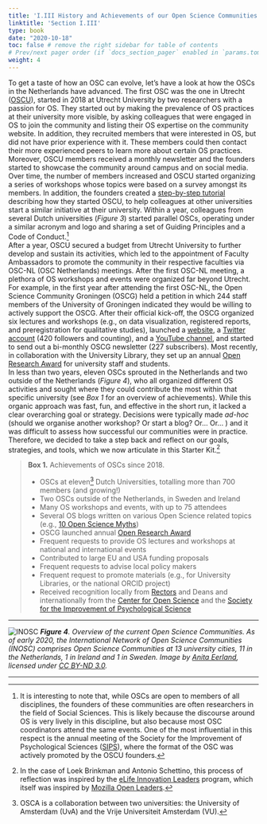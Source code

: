 ```yaml
---
title: 'I.III History and Achievements of our Open Science Communities'
linktitle: 'Section I.III'
type: book
date: "2020-10-18"
toc: false # remove the right sidebar for table of contents
# Prev/next pager order (if `docs_section_pager` enabled in `params.toml`)
weight: 4
---
```


To get a taste of how an OSC can evolve, let’s have a look at how the OSCs in the Netherlands have advanced. The first OSC was the one in Utrecht ([OSCU](https://openscience-utrecht.com/)), started in 2018 at Utrecht University by two researchers with a passion for OS. They started out by making the prevalence of OS practices at their university more visible, by asking colleagues that were engaged in OS to join the community and listing their OS expertise on the community website. In addition, they recruited members that were interested in OS, but did not have prior experience with it. These members could then contact their more experienced peers to learn more about certain OS practices. Moreover, OSCU members received a monthly newsletter and the founders started to showcase the community around campus and on social media. Over time, the number of members increased and OSCU started organizing a series of workshops whose topics were based on a survey amongst its members. In addition, the founders created a [step-by-step tutorial](https://openscience-utrecht.com/community-blueprint/) describing how they started OSCU, to help colleagues at other universities start a similar initiative at their university. Within a year, colleagues from several Dutch universities (*Figure 3*) started parallel OSCs, operating under a similar acronym and logo and sharing a set of Guiding Principles and a Code of Conduct.[^1]   
After a year, OSCU secured a budget from Utrecht University to further develop and sustain its activities, which led to the appointment of Faculty Ambassadors to promote the community in their respective faculties via OSC-NL (OSC Netherlands) meetings. After the first OSC-NL meeting, a plethora of OS workshops and events were organized far beyond Utrecht. For example, in the first year after attending the first OSC-NL, the Open Science Community Groningen (OSCG) held a petition in which 244 staff members of the University of Groningen indicated they would be willing to actively support the OSCG. After their official kick-off, the OSCG organized six lectures and workshops (e.g., on data visualization, registered reports, and preregistration for qualitative studies), launched a [website](https://openscience-groningen.nl/), a [Twitter account](https://twitter.com/OSCGroningen) (420 followers and counting), and a [YouTube channel](https://www.youtube.com/channel/UCNqQuXVcwnnof_7QEIaabdQ), and started to send out a bi-monthly OSCG newsletter (227 subscribers). Most recently, in collaboration with the University Library, they set up an annual [Open Research Award](https://openscience-groningen.nl/call-for-submissions-open-research-awards/) for university staff and students.   
In less than two years, eleven OSCs sprouted in the Netherlands and two outside of the Netherlands (*Figure 4*), who all organized different OS activities and sought where they could contribute the most within that specific university (see *Box 1* for an overview of achievements). While this organic approach was fast, fun, and effective in the short run, it lacked a clear overarching goal or strategy. Decisions were typically made *ad-hoc* (should we organise another workshop? Or start a blog? Or... Or... ) and it was difficult to assess how successful our communities were in practice. Therefore, we decided to take a step back and reflect on our goals, strategies, and tools, which we now articulate in this Starter Kit.[^2]


> **Box 1.** Achievements of OSCs since 2018.
> - OSCs at eleven[^3] Dutch Universities, totalling more than 700 members (and growing!)
> - Two OSCs outside of the Netherlands, in Sweden and Ireland
> - Many OS workshops and events, with up to 75 attendees
> - Several OS blogs written on various Open Science related topics (e.g., [10 Open Science Myths](https://openscience-groningen.nl/10-open-science-myths/))
> - OSCG launched annual [Open Research Award](https://openscience-groningen.nl/call-for-submissions-open-research-awards/)
> - Frequent requests to provide OS lectures and workshops at national and international events
> - Contributed to large EU and USA funding proposals
> - Frequent requests to advise local policy makers
> - Frequent request to promote materials (e.g., for University Libraries, or the national ORCID project)
> - Received recognition locally from [Rectors](https://www.uu.nl/sites/default/files/uu-oaj-2019-2020-henk-kummeling.pdf) and Deans and internationally from the [Center for Open Science](https://www.cos.io/blog/how-build-open-science-network-your-community) and the [Society for the Improvement of Psychological Science](https://improvingpsych.org/mission/awards/)

***

![INOSC](../fig4.png "Overview of the current Open Science Communities")
***Figure 4**. Overview of the current Open Science Communities. As of early 2020, the International Network of Open Science Communities (INOSC)  comprises Open Science Communities at 13 university cities, 11 in the Netherlands, 1 in Ireland and 1 in Sweden. Image by [Anita Eerland](http://www.anitaeerland.com/about/), licensed under [CC BY-ND 3.0](https://creativecommons.org/licenses/by-nd/3.0/nl/deed.en).*

***



[^1]: It is interesting to note that, while OSCs are open to members of all disciplines, the founders of these communities are often researchers in the field of Social Sciences. This is likely because the discourse around OS is very lively in this discipline, but also because most OSC coordinators attend the same events. One of the most influential in this respect is the annual meeting of the Society for the Improvement of Psychological Sciences ([SIPS](http://improvingpsych.org/)), where the format of the OSC was actively promoted by the OSCU founders.
[^2]: In the case of Loek Brinkman and Antonio Schettino, this process of reflection was inspired by the [eLife Innovation Leaders](https://elifesciences.org/labs/ea8e2f51/introducing-innovation-leaders-2020) program, which itself was inspired by [Mozilla Open Leaders](https://foundation.mozilla.org/en/initiatives/mozilla-open-leaders/).
[^3]: OSCA is a collaboration between two universities: the University of Amsterdam (UvA) and the Vrije Universiteit Amsterdam (VU).